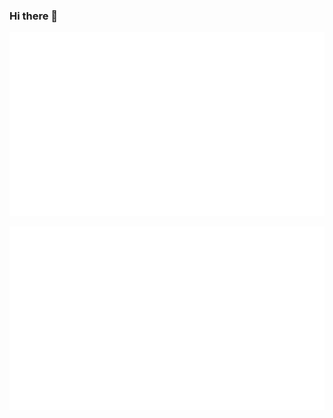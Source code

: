 ### Hi there 👋

![](https://github.com/wbreiler/monke/blob/master/generated/overview.svg)

![](https://github.com/wbreiler/monke/blob/master/generated/languages.svg)
